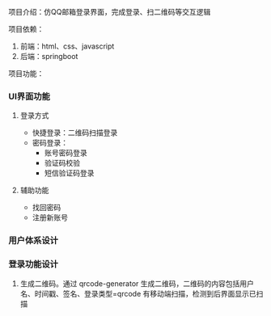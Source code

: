 项目介绍：仿QQ邮箱登录界面，完成登录、扫二维码等交互逻辑

项目依赖：
1. 前端：html、css、javascript
2. 后端：springboot

项目功能：
### UI界面功能
1. 登录方式
   - 快捷登录：二维码扫描登录
   - 密码登录：
     - 账号密码登录
     - 验证码校验
     - 短信验证码登录

2. 辅助功能
   - 找回密码
   - 注册新账号

### 用户体系设计

### 登录功能设计
1. 生成二维码。通过 qrcode-generator 生成二维码，二维码的内容包括用户名、时间戳、签名、登录类型=qrcode
有移动端扫描，检测到后界面显示已扫描